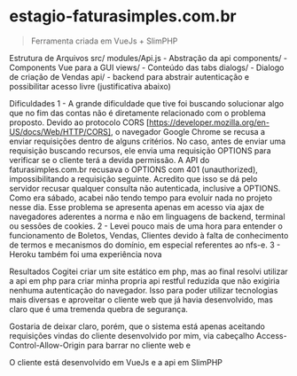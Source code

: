 # estagio-faturasimples.com.br

> Ferramenta criada em VueJs + SlimPHP

Estrutura de Arquivos
src/
  modules/Api.js - Abstração da api
  components/ - Components Vue para a GUI
    views/ - Conteúdo das tabs
    dialogs/ - Dialogo de criação de Vendas
  api/ - backend para abstrair autenticação e possibilitar acesso livre (justificativa abaixo)


Dificuldades
  1 - A grande dificuldade que tive foi buscando solucionar algo que no fim das contas não é diretamente relacionado com o problema proposto. Devido ao protocolo CORS [https://developer.mozilla.org/en-US/docs/Web/HTTP/CORS], o navegador Google Chrome se recusa a enviar requisições dentro de alguns critérios. No caso, antes de enviar uma requisição buscando recursos, ele envia uma requisição OPTIONS para verificar se o cliente terá a devida permissão. A API do faturasimples.com.br recusava o OPTIONS com 401 (unauthorized), impossibilitando a requisição seguinte. Acredito que isso se dá pelo servidor recusar qualquer consulta não autenticada, inclusive a OPTIONS. Como era sábado, acabei não tendo tempo para evoluir nada no projeto nesse dia. Esse problema se apresenta apenas em acesso via ajax de navegadores aderentes a norma e não em linguagens de backend, terminal ou sessões de cookies.
  2 - Levei pouco mais de uma hora para entender o funcionamento de Boletos, Vendas, Clientes devido à falta de conhecimento de termos e mecanismos do domínio, em especial referentes ao nfs-e.
  3 - Heroku também foi uma experiência nova

Resultados
  Cogitei criar um site estático em php, mas ao final resolvi utilizar a api em php para criar minha propria api restful reduzida que não exigiria nenhuma autenticação do navegador. Isso para poder utilizar tecnologias mais diversas e aproveitar o cliente web que já havia desenvolvido, mas claro que é uma tremenda quebra de segurança.

  Gostaria de deixar claro, porém, que o sistema está apenas aceitando requisições vindas do cliente desenvolvido por mim, via cabeçalho Access-Control-Allow-Origin para barrar no cliente web e 

  O cliente está desenvolvido em VueJs e a api em SlimPHP